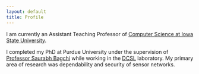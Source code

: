 ```yaml
---
layout: default
title: Profile
---
```


I am currently an Assistant Teaching Professor of [Computer Science at
Iowa State University](https://www.cs.iastate.edu/tancreti).

I completed my PhD at Purdue University under the supervision of
[Professor Saurabh Bagchi](https://engineering.purdue.edu/~sbagchi/) while working
in the [DCSL](https://engineering.purdue.edu/dcsl/) laboratory.
My primary area of research was dependability and security of sensor networks.

